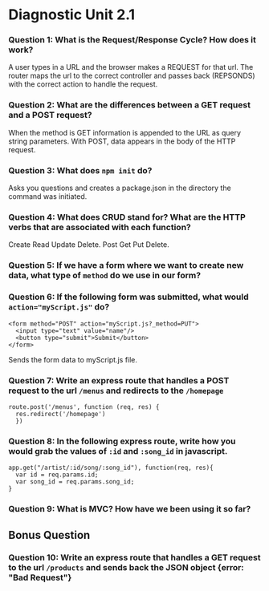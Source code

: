 # Diagnostic Unit 2.1

### Question 1: What is the Request/Response Cycle?  How does it work?
  A user types in a URL and the browser makes a REQUEST for that url. The router maps the url to the correct controller and passes back (REPSONDS) with the correct action to handle the request.

### Question 2: What are the differences between a GET request and a POST request?
  When the method is GET information is appended to the URL as query string parameters. With POST, data appears in the body of the HTTP request.

### Question 3: What does `npm init` do?
  Asks you questions and creates a package.json in the directory the command was initiated.

### Question 4: What does CRUD stand for?  What are the HTTP verbs that are associated with each function?
  Create Read Update Delete. Post Get Put Delete.

### Question 5: If we have a form where we want to create new data, what type of `method` do we use in our form?


### Question 6: If the following form was submitted, what would `action="myScript.js"` do?

```
<form method="POST" action="myScript.js?_method=PUT">
  <input type="text" value="name"/>
  <button type="submit">Submit</button>
</form>
```

  Sends the form data to myScript.js file.

### Question 7: Write an express route that handles a POST request to the url `/menus` and redirects to the `/homepage`
```
route.post('/menus', function (req, res) {
  res.redirect('/homepage')
  })
```

### Question 8: In the following express route, write how you would grab the values of `:id` and `:song_id` in javascript.

```
app.get("/artist/:id/song/:song_id"), function(req, res){
  var id = req.params.id;
  var song_id = req.params.song_id;
}
```

### Question 9: What is MVC? How have we been using it so far?


## Bonus Question

### Question 10: Write an express route that handles a GET request to the url `/products` and sends back the JSON object {error: "Bad Request"}
